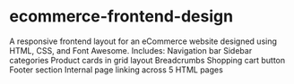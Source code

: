 # ecommerce-frontend-design
A responsive frontend layout for an eCommerce website designed using HTML, CSS, and Font Awesome. Includes:  Navigation bar  Sidebar categories  Product cards in grid layout  Breadcrumbs  Shopping cart button  Footer section  Internal page linking across 5 HTML pages
